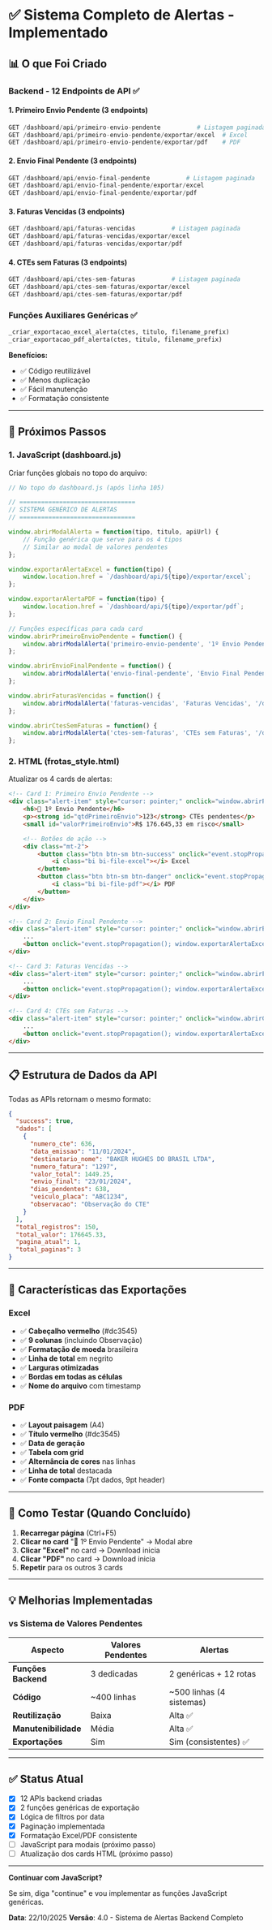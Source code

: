 # ✅ Sistema Completo de Alertas - Implementado

## 📊 O que Foi Criado

### Backend - 12 Endpoints de API ✅

#### 1. Primeiro Envio Pendente (3 endpoints)
```python
GET /dashboard/api/primeiro-envio-pendente          # Listagem paginada
GET /dashboard/api/primeiro-envio-pendente/exportar/excel  # Excel
GET /dashboard/api/primeiro-envio-pendente/exportar/pdf    # PDF
```

#### 2. Envio Final Pendente (3 endpoints)
```python
GET /dashboard/api/envio-final-pendente          # Listagem paginada
GET /dashboard/api/envio-final-pendente/exportar/excel
GET /dashboard/api/envio-final-pendente/exportar/pdf
```

#### 3. Faturas Vencidas (3 endpoints)
```python
GET /dashboard/api/faturas-vencidas          # Listagem paginada
GET /dashboard/api/faturas-vencidas/exportar/excel
GET /dashboard/api/faturas-vencidas/exportar/pdf
```

#### 4. CTEs sem Faturas (3 endpoints)
```python
GET /dashboard/api/ctes-sem-faturas          # Listagem paginada
GET /dashboard/api/ctes-sem-faturas/exportar/excel
GET /dashboard/api/ctes-sem-faturas/exportar/pdf
```

### Funções Auxiliares Genéricas ✅

```python
_criar_exportacao_excel_alerta(ctes, titulo, filename_prefix)
_criar_exportacao_pdf_alerta(ctes, titulo, filename_prefix)
```

**Benefícios:**
- ✅ Código reutilizável
- ✅ Menos duplicação
- ✅ Fácil manutenção
- ✅ Formatação consistente

---

## 🎯 Próximos Passos

### 1. JavaScript (dashboard.js)

Criar funções globais no topo do arquivo:

```javascript
// No topo do dashboard.js (após linha 105)

// ================================
// SISTEMA GENÉRICO DE ALERTAS
// ================================

window.abrirModalAlerta = function(tipo, titulo, apiUrl) {
    // Função genérica que serve para os 4 tipos
    // Similar ao modal de valores pendentes
};

window.exportarAlertaExcel = function(tipo) {
    window.location.href = `/dashboard/api/${tipo}/exportar/excel`;
};

window.exportarAlertaPDF = function(tipo) {
    window.location.href = `/dashboard/api/${tipo}/exportar/pdf`;
};

// Funções específicas para cada card
window.abrirPrimeiroEnvioPendente = function() {
    window.abrirModalAlerta('primeiro-envio-pendente', '1º Envio Pendente', '/dashboard/api/primeiro-envio-pendente');
};

window.abrirEnvioFinalPendente = function() {
    window.abrirModalAlerta('envio-final-pendente', 'Envio Final Pendente', '/dashboard/api/envio-final-pendente');
};

window.abrirFaturasVencidas = function() {
    window.abrirModalAlerta('faturas-vencidas', 'Faturas Vencidas', '/dashboard/api/faturas-vencidas');
};

window.abrirCtesSemFaturas = function() {
    window.abrirModalAlerta('ctes-sem-faturas', 'CTEs sem Faturas', '/dashboard/api/ctes-sem-faturas');
};
```

### 2. HTML (frotas_style.html)

Atualizar os 4 cards de alertas:

```html
<!-- Card 1: Primeiro Envio Pendente -->
<div class="alert-item" style="cursor: pointer;" onclick="window.abrirPrimeiroEnvioPendente()">
    <h6>🚨 1º Envio Pendente</h6>
    <p><strong id="qtdPrimeiroEnvio">123</strong> CTEs pendentes</p>
    <small id="valorPrimeiroEnvio">R$ 176.645,33 em risco</small>

    <!-- Botões de ação -->
    <div class="mt-2">
        <button class="btn btn-sm btn-success" onclick="event.stopPropagation(); window.exportarAlertaExcel('primeiro-envio-pendente')">
            <i class="bi bi-file-excel"></i> Excel
        </button>
        <button class="btn btn-sm btn-danger" onclick="event.stopPropagation(); window.exportarAlertaPDF('primeiro-envio-pendente')">
            <i class="bi bi-file-pdf"></i> PDF
        </button>
    </div>
</div>

<!-- Card 2: Envio Final Pendente -->
<div class="alert-item" style="cursor: pointer;" onclick="window.abrirEnvioFinalPendente()">
    ...
    <button onclick="event.stopPropagation(); window.exportarAlertaExcel('envio-final-pendente')">
</div>

<!-- Card 3: Faturas Vencidas -->
<div class="alert-item" style="cursor: pointer;" onclick="window.abrirFaturasVencidas()">
    ...
    <button onclick="event.stopPropagation(); window.exportarAlertaExcel('faturas-vencidas')">
</div>

<!-- Card 4: CTEs sem Faturas -->
<div class="alert-item" style="cursor: pointer;" onclick="window.abrirCtesSemFaturas()">
    ...
    <button onclick="event.stopPropagation(); window.exportarAlertaExcel('ctes-sem-faturas')">
</div>
```

---

## 📋 Estrutura de Dados da API

Todas as APIs retornam o mesmo formato:

```json
{
  "success": true,
  "dados": [
    {
      "numero_cte": 636,
      "data_emissao": "11/01/2024",
      "destinatario_nome": "BAKER HUGHES DO BRASIL LTDA",
      "numero_fatura": "1297",
      "valor_total": 1449.25,
      "envio_final": "23/01/2024",
      "dias_pendentes": 638,
      "veiculo_placa": "ABC1234",
      "observacao": "Observação do CTE"
    }
  ],
  "total_registros": 150,
  "total_valor": 176645.33,
  "pagina_atual": 1,
  "total_paginas": 3
}
```

---

## 🎨 Características das Exportações

### Excel
- ✅ **Cabeçalho vermelho** (#dc3545)
- ✅ **9 colunas** (incluindo Observação)
- ✅ **Formatação de moeda** brasileira
- ✅ **Linha de total** em negrito
- ✅ **Larguras otimizadas**
- ✅ **Bordas em todas as células**
- ✅ **Nome do arquivo** com timestamp

### PDF
- ✅ **Layout paisagem** (A4)
- ✅ **Título vermelho** (#dc3545)
- ✅ **Data de geração**
- ✅ **Tabela com grid**
- ✅ **Alternância de cores** nas linhas
- ✅ **Linha de total** destacada
- ✅ **Fonte compacta** (7pt dados, 9pt header)

---

## 🚀 Como Testar (Quando Concluído)

1. **Recarregar página** (Ctrl+F5)
2. **Clicar no card** "🚨 1º Envio Pendente" → Modal abre
3. **Clicar "Excel"** no card → Download inicia
4. **Clicar "PDF"** no card → Download inicia
5. **Repetir** para os outros 3 cards

---

## 💡 Melhorias Implementadas

### vs Sistema de Valores Pendentes

| Aspecto | Valores Pendentes | Alertas |
|---------|-------------------|---------|
| **Funções Backend** | 3 dedicadas | 2 genéricas + 12 rotas |
| **Código** | ~400 linhas | ~500 linhas (4 sistemas) |
| **Reutilização** | Baixa | Alta ✅ |
| **Manutenibilidade** | Média | Alta ✅ |
| **Exportações** | Sim | Sim (consistentes) ✅ |

---

## ✅ Status Atual

- [x] 12 APIs backend criadas
- [x] 2 funções genéricas de exportação
- [x] Lógica de filtros por data
- [x] Paginação implementada
- [x] Formatação Excel/PDF consistente
- [ ] JavaScript para modais (próximo passo)
- [ ] Atualização dos cards HTML (próximo passo)

---

**Continuar com JavaScript?**

Se sim, diga "continue" e vou implementar as funções JavaScript genéricas.

**Data**: 22/10/2025
**Versão**: 4.0 - Sistema de Alertas Backend Completo
